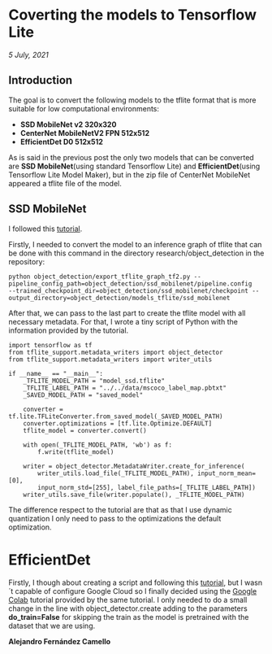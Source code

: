 # Coverting the models to Tensorflow Lite

_5 July, 2021_

## Introduction

The goal is to convert the following models to the tflite format that is more suitable for low computational environments:

- **SSD MobileNet v2 320x320**
- **CenterNet MobileNetV2 FPN 512x512**
- **EfficientDet D0 512x512**

As is said in the previous post the only two models that can be converted are **SSD MobileNet**(using standard Tensorflow Lite) and **EfficientDet**(using Tensorflow Lite Model Maker), but in the zip file of CenterNet MobileNet appeared a tflite file of the model.

## SSD MobileNet

I followed this [tutorial](https://github.com/tensorflow/models/blob/master/research/object_detection/g3doc/running_on_mobile_tf2.md).

Firstly, I needed to convert the model to an inference graph of tflite that can be done with this command in the directory research/object_detection in the repository:

    python object_detection/export_tflite_graph_tf2.py --pipeline_config_path=object_detection/ssd_mobilenet/pipeline.config 
    --trained_checkpoint_dir=object_detection/ssd_mobilenet/checkpoint --output_directory=object_detection/models_tflite/ssd_mobilenet

After that, we can pass to the last part to create the tflite model with all necessary metadata. For that, I wrote a tiny script of Python with the information provided by the tutorial.

    import tensorflow as tf
    from tflite_support.metadata_writers import object_detector
    from tflite_support.metadata_writers import writer_utils

    if __name__ == "__main__":
        _TFLITE_MODEL_PATH = "model_ssd.tflite"
        _TFLITE_LABEL_PATH = "../../data/mscoco_label_map.pbtxt"
        _SAVED_MODEL_PATH = "saved_model"

        converter = tf.lite.TFLiteConverter.from_saved_model(_SAVED_MODEL_PATH)
        converter.optimizations = [tf.lite.Optimize.DEFAULT]
        tflite_model = converter.convert()

        with open(_TFLITE_MODEL_PATH, 'wb') as f:
            f.write(tflite_model)

        writer = object_detector.MetadataWriter.create_for_inference(
            writer_utils.load_file(_TFLITE_MODEL_PATH), input_norm_mean=[0],
            input_norm_std=[255], label_file_paths=[_TFLITE_LABEL_PATH])
        writer_utils.save_file(writer.populate(), _TFLITE_MODEL_PATH)
 
The difference respect to the tutorial are that as that I use dynamic quantization I only need to pass to the optimizations the default optimization.
 
# EfficientDet

Firstly, I though about creating a script and following this [tutorial](https://www.tensorflow.org/lite/tutorials/model_maker_object_detection), but I wasn´t capable of configure Google Cloud so I finally decided using the [Google Colab](https://colab.research.google.com/github/tensorflow/tensorflow/blob/master/tensorflow/lite/g3doc/tutorials/model_maker_object_detection.ipynb) tutorial provided by the same tutorial. I only needed to do a small change in the line with object_detector.create adding to the parameters **do_train=False** for skipping the train as the model is pretrained with the dataset that we are using.

__Alejandro Fernández Camello__

